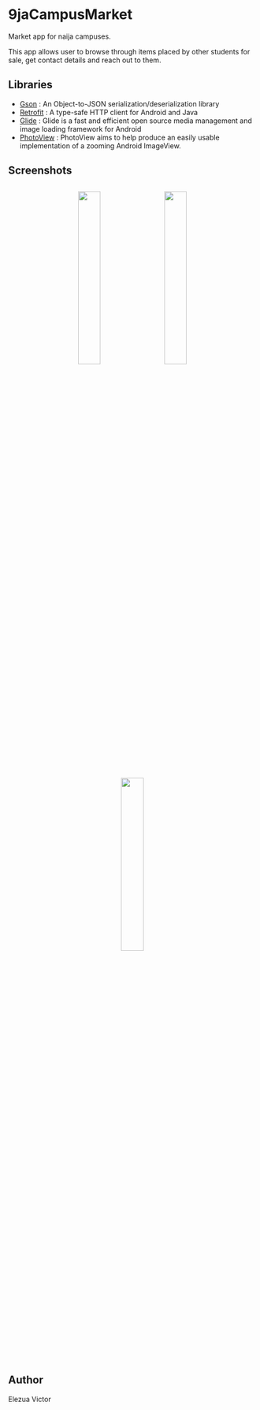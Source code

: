 # 9jaCampusMarket
Market app for naija campuses.

This app allows user to browse through items placed by other students for sale, get contact details and reach out to them.

## Libraries
*   [Gson](https://github.com/google/gson) : An Object-to-JSON serialization/deserialization library
*   [Retrofit](https://square.github.io/retrofit/) : A type-safe HTTP client for Android and Java
*   [Glide](https://github.com/bumptech/glide) : Glide is a fast and efficient open source media management and image loading framework for Android
*   [PhotoView](https://github.com/Baseflow/PhotoView) : PhotoView aims to help produce an easily usable implementation of a zooming Android ImageView.



<h2 align="left">Screenshots</h2>
<h4 align="center">
<img src="https://res.cloudinary.com/codeenzyme/image/upload/v1618998451/Projects%20ScreenShots/Screenshot_20200415-184624_kd2whq.png" width="30%" vspace="10" hspace="10">
<img src="https://res.cloudinary.com/codeenzyme/image/upload/v1618998456/Projects%20ScreenShots/Screenshot_20200415-184632_1_oohdvz.png" width="30%" vspace="10" hspace="10">
<img src="https://res.cloudinary.com/codeenzyme/image/upload/v1618998457/Projects%20ScreenShots/Screenshot_20200415-184709_fr4uth.png" width="30%" vspace="10" hspace="10""><br>

## Author
Elezua Victor

